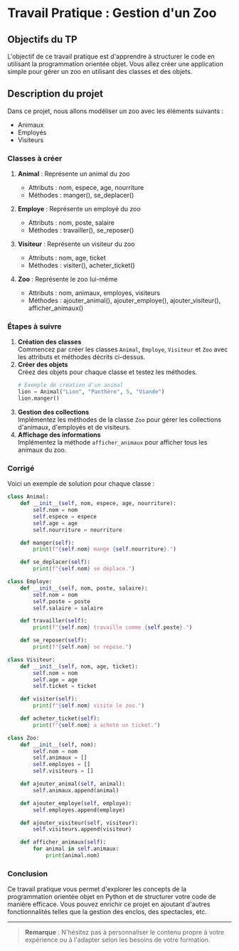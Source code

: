 # Travail Pratique : Gestion d'un Zoo

## Objectifs du TP
L'objectif de ce travail pratique est d'apprendre à structurer le code en utilisant la programmation orientée objet. Vous allez créer une application simple pour gérer un zoo en utilisant des classes et des objets.

## Description du projet
Dans ce projet, nous allons modéliser un zoo avec les éléments suivants :
- Animaux
- Employés
- Visiteurs

### Classes à créer
1. **Animal** : Représente un animal du zoo  
   - Attributs : nom, espece, age, nourriture  
   - Méthodes : manger(), se_deplacer()  

2. **Employe** : Représente un employé du zoo  
   - Attributs : nom, poste, salaire  
   - Méthodes : travailler(), se_reposer()  

3. **Visiteur** : Représente un visiteur du zoo  
   - Attributs : nom, age, ticket  
   - Méthodes : visiter(), acheter_ticket()  

4. **Zoo** : Représente le zoo lui-même  
   - Attributs : nom, animaux, employes, visiteurs  
   - Méthodes : ajouter_animal(), ajouter_employe(), ajouter_visiteur(), afficher_animaux()  

### Étapes à suivre
1. **Création des classes**  
   Commencez par créer les classes `Animal`, `Employe`, `Visiteur` et `Zoo` avec les attributs et méthodes décrits ci-dessus.  
2. **Créer des objets**  
   Créez des objets pour chaque classe et testez les méthodes.  
   ```python
   # Exemple de création d'un animal
   lion = Animal("Lion", "Panthère", 5, "Viande")
   lion.manger()
   ```
3. **Gestion des collections**  
   Implémentez les méthodes de la classe `Zoo` pour gérer les collections d'animaux, d'employés et de visiteurs.  
4. **Affichage des informations**  
   Implémentez la méthode `afficher_animaux` pour afficher tous les animaux du zoo.

### Corrigé
Voici un exemple de solution pour chaque classe :

```python
class Animal:
    def __init__(self, nom, espece, age, nourriture):
        self.nom = nom
        self.espece = espece
        self.age = age
        self.nourriture = nourriture

    def manger(self):
        print(f"{self.nom} mange {self.nourriture}.")

    def se_deplacer(self):
        print(f"{self.nom} se déplace.")

class Employe:
    def __init__(self, nom, poste, salaire):
        self.nom = nom
        self.poste = poste
        self.salaire = salaire

    def travailler(self):
        print(f"{self.nom} travaille comme {self.poste}.")

    def se_reposer(self):
        print(f"{self.nom} se repose.")

class Visiteur:
    def __init__(self, nom, age, ticket):
        self.nom = nom
        self.age = age
        self.ticket = ticket

    def visiter(self):
        print(f"{self.nom} visite le zoo.")

    def acheter_ticket(self):
        print(f"{self.nom} a acheté un ticket.")

class Zoo:
    def __init__(self, nom):
        self.nom = nom
        self.animaux = []
        self.employes = []
        self.visiteurs = []

    def ajouter_animal(self, animal):
        self.animaux.append(animal)

    def ajouter_employe(self, employe):
        self.employes.append(employe)

    def ajouter_visiteur(self, visiteur):
        self.visiteurs.append(visiteur)

    def afficher_animaux(self):
        for animal in self.animaux:
            print(animal.nom)
```

### Conclusion
Ce travail pratique vous permet d'explorer les concepts de la programmation orientée objet en Python et de structurer votre code de manière efficace. Vous pouvez enrichir ce projet en ajoutant d'autres fonctionnalités telles que la gestion des enclos, des spectacles, etc.

---  

> **Remarque** : N'hésitez pas à personnaliser le contenu propre à votre expérience ou à l'adapter selon les besoins de votre formation.